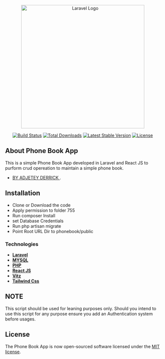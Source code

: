 <p align="center"><a href="https://laravel.com" target="_blank"><img src="https://raw.githubusercontent.com/laravel/art/master/logo-lockup/5%20SVG/2%20CMYK/1%20Full%20Color/laravel-logolockup-cmyk-red.svg" width="400" alt="Laravel Logo"></a></p>

<p align="center">
<a href="https://github.com/laravel/framework/actions"><img src="https://github.com/laravel/framework/workflows/tests/badge.svg" alt="Build Status"></a>
<a href="https://packagist.org/packages/laravel/framework"><img src="https://img.shields.io/packagist/dt/laravel/framework" alt="Total Downloads"></a>
<a href="https://packagist.org/packages/laravel/framework"><img src="https://img.shields.io/packagist/v/laravel/framework" alt="Latest Stable Version"></a>
<a href="https://packagist.org/packages/laravel/framework"><img src="https://img.shields.io/packagist/l/laravel/framework" alt="License"></a>
</p>

## About Phone Book App

This is a simple Phone Book App developed in Laravel and React JS to purform crud opereation to maintain a simple phone book.

- [BY ADJETEY DERRICK ](https://github.com/oralivebox/p).


## Installation
- Clone or Download the code
- Apply permission to folder 755
- Run composer Install
- set Database Credentials
- Run php artisan migrate
- Point Root URL Dir to phonebook/public


### Technologies

- **[Laravel](#)**
- **[MYSQL](#)**
- **[PHP](#)**
- **[React JS](#)**
- **[Vitz](#)**
- **[Tailwind Css](#)**

## NOTE
This script should be used for leaning purposes only. Should you intend to use this script for any purpose ensure you add an Authentication system before usages.

## License

The Phone Book App is now open-sourced software licensed under the [MIT license](https://opensource.org/licenses/MIT).


